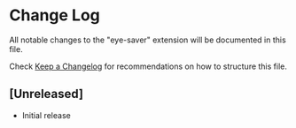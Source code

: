 # Change Log
All notable changes to the "eye-saver" extension will be documented in this file.

Check [Keep a Changelog](http://keepachangelog.com/) for recommendations on how to structure this file.

## [Unreleased]
- Initial release